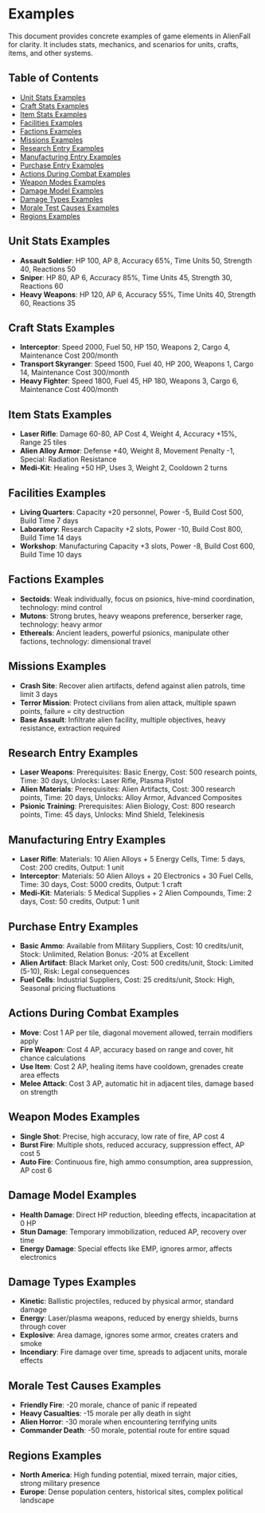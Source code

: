 # Examples

This document provides concrete examples of game elements in AlienFall for clarity. It includes stats, mechanics, and scenarios for units, crafts, items, and other systems.

## Table of Contents

- [Unit Stats Examples](#unit-stats-examples)
- [Craft Stats Examples](#craft-stats-examples)
- [Item Stats Examples](#item-stats-examples)
- [Facilities Examples](#facilities-examples)
- [Factions Examples](#factions-examples)
- [Missions Examples](#missions-examples)
- [Research Entry Examples](#research-entry-examples)
- [Manufacturing Entry Examples](#manufacturing-entry-examples)
- [Purchase Entry Examples](#purchase-entry-examples)
- [Actions During Combat Examples](#actions-during-combat-examples)
- [Weapon Modes Examples](#weapon-modes-examples)
- [Damage Model Examples](#damage-model-examples)
- [Damage Types Examples](#damage-types-examples)
- [Morale Test Causes Examples](#morale-test-causes-examples)
- [Regions Examples](#regions-examples)

## Unit Stats Examples
- **Assault Soldier**: HP 100, AP 8, Accuracy 65%, Time Units 50, Strength 40, Reactions 50
- **Sniper**: HP 80, AP 6, Accuracy 85%, Time Units 45, Strength 30, Reactions 60
- **Heavy Weapons**: HP 120, AP 6, Accuracy 55%, Time Units 40, Strength 60, Reactions 35

## Craft Stats Examples
- **Interceptor**: Speed 2000, Fuel 50, HP 150, Weapons 2, Cargo 4, Maintenance Cost 200/month
- **Transport Skyranger**: Speed 1500, Fuel 40, HP 200, Weapons 1, Cargo 14, Maintenance Cost 300/month
- **Heavy Fighter**: Speed 1800, Fuel 45, HP 180, Weapons 3, Cargo 6, Maintenance Cost 400/month

## Item Stats Examples
- **Laser Rifle**: Damage 60-80, AP Cost 4, Weight 4, Accuracy +15%, Range 25 tiles
- **Alien Alloy Armor**: Defense +40, Weight 8, Movement Penalty -1, Special: Radiation Resistance
- **Medi-Kit**: Healing +50 HP, Uses 3, Weight 2, Cooldown 2 turns

## Facilities Examples
- **Living Quarters**: Capacity +20 personnel, Power -5, Build Cost 500, Build Time 7 days
- **Laboratory**: Research Capacity +2 slots, Power -10, Build Cost 800, Build Time 14 days
- **Workshop**: Manufacturing Capacity +3 slots, Power -8, Build Cost 600, Build Time 10 days

## Factions Examples
- **Sectoids**: Weak individually, focus on psionics, hive-mind coordination, technology: mind control
- **Mutons**: Strong brutes, heavy weapons preference, berserker rage, technology: heavy armor
- **Ethereals**: Ancient leaders, powerful psionics, manipulate other factions, technology: dimensional travel

## Missions Examples
- **Crash Site**: Recover alien artifacts, defend against alien patrols, time limit 3 days
- **Terror Mission**: Protect civilians from alien attack, multiple spawn points, failure = city destruction
- **Base Assault**: Infiltrate alien facility, multiple objectives, heavy resistance, extraction required

## Research Entry Examples
- **Laser Weapons**: Prerequisites: Basic Energy, Cost: 500 research points, Time: 30 days, Unlocks: Laser Rifle, Plasma Pistol
- **Alien Materials**: Prerequisites: Alien Artifacts, Cost: 300 research points, Time: 20 days, Unlocks: Alloy Armor, Advanced Composites
- **Psionic Training**: Prerequisites: Alien Biology, Cost: 800 research points, Time: 45 days, Unlocks: Mind Shield, Telekinesis

## Manufacturing Entry Examples
- **Laser Rifle**: Materials: 10 Alien Alloys + 5 Energy Cells, Time: 5 days, Cost: 200 credits, Output: 1 unit
- **Interceptor**: Materials: 50 Alien Alloys + 20 Electronics + 30 Fuel Cells, Time: 30 days, Cost: 5000 credits, Output: 1 craft
- **Medi-Kit**: Materials: 5 Medical Supplies + 2 Alien Compounds, Time: 2 days, Cost: 50 credits, Output: 1 unit

## Purchase Entry Examples
- **Basic Ammo**: Available from Military Suppliers, Cost: 10 credits/unit, Stock: Unlimited, Relation Bonus: -20% at Excellent
- **Alien Artifact**: Black Market only, Cost: 500 credits/unit, Stock: Limited (5-10), Risk: Legal consequences
- **Fuel Cells**: Industrial Suppliers, Cost: 25 credits/unit, Stock: High, Seasonal pricing fluctuations

## Actions During Combat Examples
- **Move**: Cost 1 AP per tile, diagonal movement allowed, terrain modifiers apply
- **Fire Weapon**: Cost 4 AP, accuracy based on range and cover, hit chance calculations
- **Use Item**: Cost 2 AP, healing items have cooldown, grenades create area effects
- **Melee Attack**: Cost 3 AP, automatic hit in adjacent tiles, damage based on strength

## Weapon Modes Examples
- **Single Shot**: Precise, high accuracy, low rate of fire, AP cost 4
- **Burst Fire**: Multiple shots, reduced accuracy, suppression effect, AP cost 5
- **Auto Fire**: Continuous fire, high ammo consumption, area suppression, AP cost 6

## Damage Model Examples
- **Health Damage**: Direct HP reduction, bleeding effects, incapacitation at 0 HP
- **Stun Damage**: Temporary immobilization, reduced AP, recovery over time
- **Energy Damage**: Special effects like EMP, ignores armor, affects electronics

## Damage Types Examples
- **Kinetic**: Ballistic projectiles, reduced by physical armor, standard damage
- **Energy**: Laser/plasma weapons, reduced by energy shields, burns through cover
- **Explosive**: Area damage, ignores some armor, creates craters and smoke
- **Incendiary**: Fire damage over time, spreads to adjacent units, morale effects

## Morale Test Causes Examples
- **Friendly Fire**: -20 morale, chance of panic if repeated
- **Heavy Casualties**: -15 morale per ally death in sight
- **Alien Horror**: -30 morale when encountering terrifying units
- **Commander Death**: -50 morale, potential route for entire squad

## Regions Examples
- **North America**: High funding potential, mixed terrain, major cities, strong military presence
- **Europe**: Dense population centers, historical sites, complex political landscape